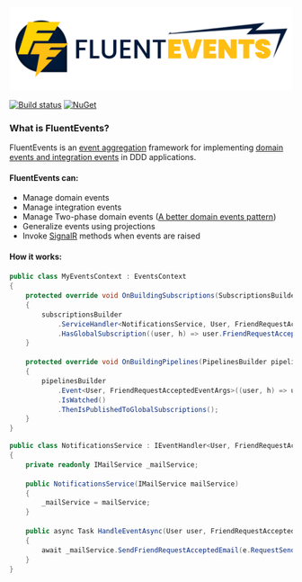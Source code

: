 ![FluentEvents logo](logo_extended.svg)

[![Build status](https://luca-s.visualstudio.com/FluentEvents/_apis/build/status/FluentEvents-CI)](https://luca-s.visualstudio.com/FluentEvents/_build/latest?definitionId=8) [![NuGet](https://img.shields.io/nuget/v/FluentEvents.svg)](https://www.nuget.org/packages/FluentEvents/)

### What is FluentEvents?
FluentEvents is an [event aggregation](https://martinfowler.com/eaaDev/EventAggregator.html) framework for implementing [domain events and integration events](https://docs.microsoft.com/en-us/dotnet/standard/microservices-architecture/microservice-ddd-cqrs-patterns/domain-events-design-implementation#domain-events-versus-integration-events) in DDD applications.

#### FluentEvents can:
- Manage domain events
- Manage integration events
- Manage Two-phase domain events ([A better domain events pattern](https://lostechies.com/jimmybogard/2014/05/13/a-better-domain-events-pattern/))
- Generalize events using projections
- Invoke [SignalR](https://github.com/aspnet/AspNetCore/tree/master/src/SignalR) methods when events are raised

#### How it works:

```csharp
public class MyEventsContext : EventsContext
{
    protected override void OnBuildingSubscriptions(SubscriptionsBuilder subscriptionsBuilder)
    {
        subscriptionsBuilder
            .ServiceHandler<NotificationsService, User, FriendRequestAcceptedEventArgs>()
            .HasGlobalSubscription((user, h) => user.FriendRequestAccepted += h);
    }

    protected override void OnBuildingPipelines(PipelinesBuilder pipelinesBuilder)
    {
        pipelinesBuilder
            .Event<User, FriendRequestAcceptedEventArgs>((user, h) => user.FriendRequestAccepted += h)
            .IsWatched()
            .ThenIsPublishedToGlobalSubscriptions();
    }
}
```

```csharp
public class NotificationsService : IEventHandler<User, FriendRequestAcceptedEventArgs>
{
    private readonly IMailService _mailService;

    public NotificationsService(IMailService mailService)
    {
        _mailService = mailService;
    }

    public async Task HandleEventAsync(User user, FriendRequestAcceptedEventArgs e)
    {
        await _mailService.SendFriendRequestAcceptedEmail(e.RequestSender.EmailAddress, user.Id, user.Name);
    }
}
```
